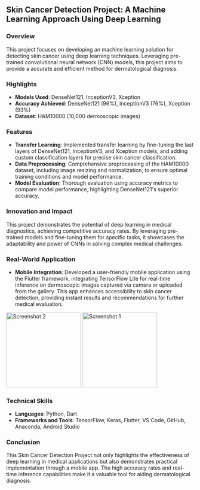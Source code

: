 ## Skin Cancer Detection Project: A Machine Learning Approach Using Deep Learning

### Overview
This project focuses on developing an machine learning solution for detecting skin cancer using deep learning techniques. Leveraging pre-trained convolutional neural network (CNN) models, this project aims to provide a accurate and efficient method for dermatological diagnosis.

### Highlights
- **Models Used**: DenseNet121, InceptionV3, Xception
- **Accuracy Achieved**: DenseNet121 (96%), InceptionV3 (76%), Xception (93%)
- **Dataset**: HAM10000 (10,000 dermoscopic images)

### Features
- **Transfer Learning**: Implemented transfer learning by fine-tuning the last layers of DenseNet121, InceptionV3, and Xception models, and adding custom classification layers for precise skin cancer classification.
- **Data Preprocessing**: Comprehensive preprocessing of the HAM10000 dataset, including image resizing and normalization, to ensure optimal training conditions and model performance.
- **Model Evaluation**: Thorough evaluation using accuracy metrics to compare model performance, highlighting DenseNet121's superior accuracy.

### Innovation and Impact
This project demonstrates the potential of deep learning in medical diagnostics, achieving competitive accuracy rates. By leveraging pre-trained models and fine-tuning them for specific tasks, it showcases the adaptability and power of CNNs in solving complex medical challenges.

### Real-World Application
- **Mobile Integration**: Developed a user-friendly mobile application using the Flutter framework, integrating TensorFlow Lite for real-time inference on dermoscopic images captured via camera or uploaded from the gallery. This app enhances accessibility to skin cancer detection, providing instant results and recommendations for further medical evaluation.
<p float="left">
  <img src="https://github.com/Html5intheway4/Skin_Cancer_Detection_Project/assets/69881519/783e977f-6e9a-4b9f-8a9b-7a5a22c590bc" alt="Screenshot 2" width="200"/>
  <img src="https://github.com/Html5intheway4/Skin_Cancer_Detection_Project/assets/69881519/7489bce0-427d-4982-80b1-b8ac3f2e5fa4" alt="Screenshot 1" width="200"/>
</p>

### Technical Skills
- **Languages**: Python, Dart
- **Frameworks and Tools**: TensorFlow, Keras, Flutter, VS Code, GitHub, Anaconda, Android Studio

### Conclusion
This Skin Cancer Detection Project not only highlights the effectiveness of deep learning in medical applications but also demonstrates practical implementation through a mobile app. The high accuracy rates and real-time inference capabilities make it a valuable tool for aiding dermatological diagnosis.
